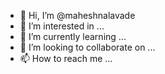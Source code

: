 - 👋 Hi, I’m @maheshnalavade
- 👀 I’m interested in ...
- 🌱 I’m currently learning ...
- 💞️ I’m looking to collaborate on ...
- 📫 How to reach me ...

<!---
maheshnalavade/maheshnalavade is a ✨ special ✨ repository because its `README.md` (this file) appears on your GitHub profile.
You can click the Preview link to take a look at your changes.
--->
